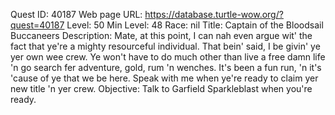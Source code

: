 Quest ID: 40187
Web page URL: https://database.turtle-wow.org/?quest=40187
Level: 50
Min Level: 48
Race: nil
Title: Captain of the Bloodsail Buccaneers
Description: Mate, at this point, I can nah even argue wit' the fact that ye're a mighty resourceful individual. That bein' said, I be givin' ye yer own wee crew. Ye won't have to do much other than live a free damn life 'n go search fer adventure, gold, rum 'n wenches. It's been a fun run, 'n it's 'cause of ye that we be here. Speak with me when ye're ready to claim yer new title 'n yer crew.
Objective: Talk to Garfield Sparkleblast when you're ready.

